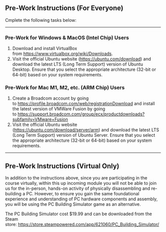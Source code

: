## Pre-Work Instructions (For Everyone)

Cmplete the following tasks below:

---

### Pre-Work for Windows & MacOS (Intel Chip) Users

1. Download and install VirtualBox from https://www.virtualbox.org/wiki/Downloads.
2. Visit the official Ubuntu website (https://ubuntu.com/download) and download the latest LTS (Long Term Support) version of Ubuntu Desktop. Ensure that you select the appropriate architecture (32-bit or 64-bit) based on your system requirements.

### Pre-Work for Mac M1, M2, etc. (ARM Chip) Users

1. Create a Broadcom account by going to https://profile.broadcom.com/web/registrationDownload and install the latest version of VMWare Fusion by going to https://support.broadcom.com/group/ecx/productdownloads?subfamily=VMware+Fusion
2. Visit the official Ubuntu website (https://ubuntu.com/download/server/arm) and download the latest LTS (Long Term Support) version of Ubuntu Server. Ensure that you select the appropriate architecture (32-bit or 64-bit) based on your system requirements.

---
## Pre-Work Instructions (Virtual Only)

In addition to the instructions above, since you are participating in the course virtually, within this up incoming module you will not be able to join us for the in-person, hands-on activity of physically disassembling and re-building a PC. However, to ensure you gain the same foundational experience and understanding of PC hardware components and assembly, you will be using the PC Building Simulator game as an alternative.

The PC Building Simulator cost $19.99 and can be downloaded from the Steam store: https://store.steampowered.com/app/621060/PC_Building_Simulator/
